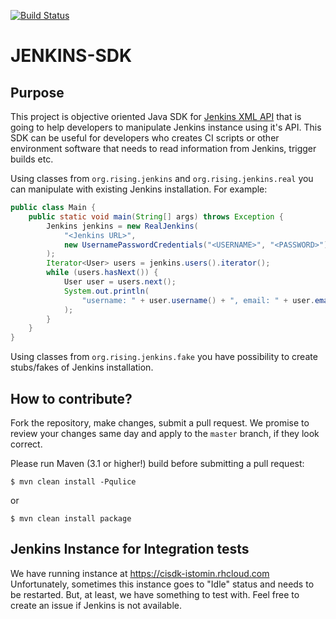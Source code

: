 [![Build Status](https://travis-ci.org/aistomin/jenkins-sdk.svg?branch=master)](https://travis-ci.org/aistomin/jenkins-sdk)

# JENKINS-SDK

## Purpose

This project is objective oriented Java SDK for 
[Jenkins XML API](https://wiki.jenkins-ci.org/display/JENKINS/Remote+access+API) 
that is going to help developers to manipulate Jenkins instance using it's API.
This SDK can be useful for developers who creates CI scripts or other environment
software that needs to read information from Jenkins, trigger builds etc.

Using classes from `org.rising.jenkins` and `org.rising.jenkins.real` you can 
manipulate with existing Jenkins installation. For example:
```java
public class Main {
    public static void main(String[] args) throws Exception {
        Jenkins jenkins = new RealJenkins(
            "<Jenkins URL>",
            new UsernamePasswordCredentials("<USERNAME>", "<PASSWORD>")
        );
        Iterator<User> users = jenkins.users().iterator();
        while (users.hasNext()) {
            User user = users.next();
            System.out.println(
                "username: " + user.username() + ", email: " + user.email()
            );
        }
    }
}
```

Using classes from `org.rising.jenkins.fake` you have possibility to create
stubs/fakes of Jenkins installation.

## How to contribute?

Fork the repository, make changes, submit a pull request.
We promise to review your changes same day and apply to
the `master` branch, if they look correct.

Please run Maven (3.1 or higher!) build before submitting a pull request:

```
$ mvn clean install -Pqulice
```

or

```
$ mvn clean install package
```

## Jenkins Instance for Integration tests

We have running instance at https://cisdk-istomin.rhcloud.com Unfortunately,
sometimes this instance goes to "Idle" status and needs to be restarted. But,
at least, we have something to test with. Feel free to create an issue if 
Jenkins is not available.